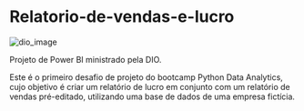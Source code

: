 # Relatorio-de-vendas-e-lucro

![dio_image](https://github.com/Hadriel-Mendonca/Relatorio-de-vendas-e-lucro/assets/162897363/ab981f54-d424-4ff6-bf52-d3b12ef2c5ab)
    
 Projeto de Power BI ministrado pela DIO.
      
Este é o primeiro desafio de projeto do bootcamp Python Data Analytics, cujo objetivo é criar um relatório de lucro em conjunto com um relatório de vendas pré-editado, utilizando uma base de dados de uma empresa fictícia.
